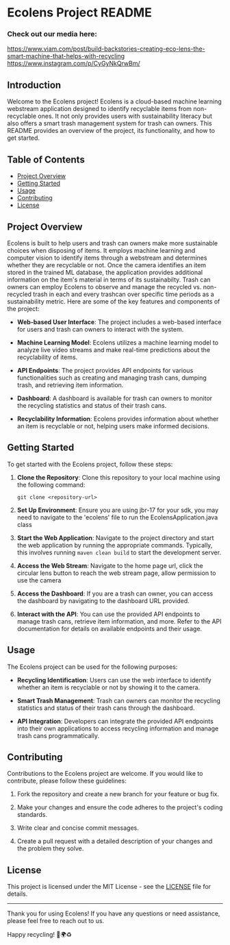 # Ecolens Project README
### Check out our media here:
https://www.viam.com/post/build-backstories-creating-eco-lens-the-smart-machine-that-helps-with-recycling <br> 
https://www.instagram.com/p/CyGyNkQrwBm/

## Introduction

Welcome to the Ecolens project! Ecolens is a cloud-based machine learning webstream application designed to identify recyclable items from non-recyclable ones.
It not only provides users with sustainability literacy but also offers a smart trash management system for trash can owners. 
This README provides an overview of the project, its functionality, and how to get started.

## Table of Contents

- [Project Overview](#project-overview)
- [Getting Started](#getting-started)
- [Usage](#usage)
- [Contributing](#contributing)
- [License](#license)

## Project Overview

Ecolens is built to help users and trash can owners make more sustainable choices when disposing of items. 
It employs machine learning and computer vision to identify items through a webstream and determines whether they are recyclable or not. 
Once the camera identifies an item stored in the trained ML database, the application provides additional information on the item's material in terms of its sustainabilty.
Trash can owners can employ Ecolens to observe and manage the recycled vs. non-recycled trash in each and every trashcan over specific time periods as a sustainability metric.
Here are some of the key features and components of the project:

- **Web-based User Interface**: The project includes a web-based interface for users and trash can owners to interact with the system.

- **Machine Learning Model**: Ecolens utilizes a machine learning model to analyze live video streams and make real-time predictions about the recyclability of items.

- **API Endpoints**: The project provides API endpoints for various functionalities such as creating and managing trash cans, dumping trash, and retrieving item information.

- **Dashboard**: A dashboard is available for trash can owners to monitor the recycling statistics and status of their trash cans.

- **Recyclability Information**: Ecolens provides information about whether an item is recyclable or not, helping users make informed decisions.

## Getting Started

To get started with the Ecolens project, follow these steps:

1. **Clone the Repository**: Clone this repository to your local machine using the following command:

   ```
   git clone <repository-url>
   ```

2. **Set Up Environment**: Ensure you are using jbr-17 for your sdk, you may need to navigate to the 'ecolens' file to run the EcolensApplication.java class

3. **Start the Web Application**: Navigate to the project directory and start the web application by running the appropriate commands. Typically, this involves running `maven clean build` to start the development server.

4. **Access the Web Stream**: Navigate to the home page url, click the circular lens button to reach the web stream page, allow permission to use the camera

5. **Access the Dashboard**: If you are a trash can owner, you can access the dashboard by navigating to the dashboard URL provided.

6. **Interact with the API**: You can use the provided API endpoints to manage trash cans, retrieve item information, and more. Refer to the API documentation for details on available endpoints and their usage.

## Usage

The Ecolens project can be used for the following purposes:

- **Recycling Identification**: Users can use the web interface to identify whether an item is recyclable or not by showing it to the camera.

- **Smart Trash Management**: Trash can owners can monitor the recycling statistics and status of their trash cans through the dashboard.

- **API Integration**: Developers can integrate the provided API endpoints into their own applications to access recycling information and manage trash cans programmatically.

## Contributing

Contributions to the Ecolens project are welcome. If you would like to contribute, please follow these guidelines:

1. Fork the repository and create a new branch for your feature or bug fix.

2. Make your changes and ensure the code adheres to the project's coding standards.

3. Write clear and concise commit messages.

4. Create a pull request with a detailed description of your changes and the problem they solve.

## License

This project is licensed under the MIT License - see the [LICENSE](LICENSE) file for details.

---

Thank you for using Ecolens! If you have any questions or need assistance, please feel free to reach out to us.

Happy recycling! 🌿🌍♻️
